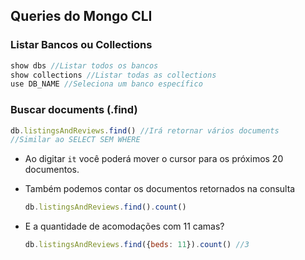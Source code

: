 ## Queries do Mongo CLI

### Listar Bancos ou Collections

```jsx
show dbs //Listar todos os bancos
show collections //Listar todas as collections
use DB_NAME //Seleciona um banco específico

```

### Buscar documents (.find)

```jsx
db.listingsAndReviews.find() //Irá retornar vários documents
//Similar ao SELECT SEM WHERE
```
- Ao digitar `it` você poderá mover o cursor para os próximos 20 documentos.
- Também podemos contar os documentos retornados na consulta
    
    ```jsx
    db.listingsAndReviews.find().count()
    ```
    
- E a quantidade de acomodações com 11 camas?
    
    ```jsx
    db.listingsAndReviews.find({beds: 11}).count() //3
    ```
